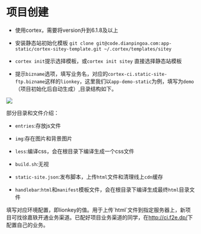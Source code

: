 # 项目创建

- ​使用cortex，需要将version升到6.1.8及以上

- 安装静态站初始化模板 `git clone git@code.dianpingoa.com:app-static/cortex-sitey-template.git ~/.cortex/templates/sitey`

- `cortex init`提示选择模板，或`cortex init sitey` 直接选择静态站模板

- 提示`bizname`选项，填写业务名，对应的`cortex-ci.static-site-ftp.bizname`这样的`lionkey​`，这里我们以`app-demo-static`为例，填写为`demo`（项目初始化后自动生成）,目录结构如下。

<img src="/images/1.png"/>

部分目录和文件介绍：
 
- `​​entries`:存放js文件

- `img`:存在图片和背景图片

- `less`:编译css，会在根目录下编译生成一个css文件

- `build.sh`:无视

- `static-site.json`:发布脚本，上传`html`文件和清理线上`cdn`缓存

- `handlebar`:`html`和`manifest`模板文件，会在根目录下编译生成最终`html`目录文件

<aside class="notice">
填写对应环境配置，即lionkey的值。用于上传`html`文件到指定服务器上，新项目可找徐嘉轶开通业务渠道。已配好项目业务渠道的同学，在<a href="http://ci.f2e.dp/">http://ci.f2e.dp/</a>下配置自己的业务。
</aside>